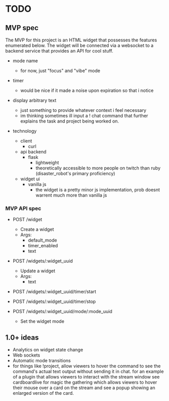 # TODO

## MVP spec

The MVP for this project is an HTML widget that possesses the features
enumerated below. The widget will be connected via a websocket to a
backend service that provides an API for cool stuff.

* mode name
    - for now, just "focus" and "vibe" mode
* timer
    - would be nice if it made a noise upon expiration so that i notice
* display arbitrary text
    - just something to provide whatever context i feel necessary
    - im thinking sometimes ill input a ! chat command that further
      explains the task and project being worked on.

* technology
    - client
        * curl
    - api backend
        * flask
            - lightweight
            - theoretically accessible to more people on twitch than ruby (disaster_robot's primary proficiency)
    - widget ui
        * vanilla js
            - the widget is a pretty minor js implementation, prob
              doesnt warrent much more than vanilla js
### MVP API spec

* POST /widget
    - Create a widget
    - Args:
        * default_mode
        * timer_enabled
        * text
* POST /widgets/:widget_uuid
    - Update a widget
    - Args:
        * text
* POST /widgets/:widget_uuid/timer/start
* POST /widgets/:widget_uuid/timer/stop

* POST /widgets/:widget_uuid/mode/:mode_uuid
    - Set the widget mode

## 1.0+ ideas

* Analytics on widget state change
* Web sockets
* Automatic mode transitions
* for things like !project, allow viewers to hover the command to see the
command's actual text output without sending it in chat. for an example
of a plugin that allows viewers to interact with the stream window
see cardboardlive for magic the gathering which allows viewers to hover
their mouse over a card on the stream and see a popup showing an
enlarged version of the card.
